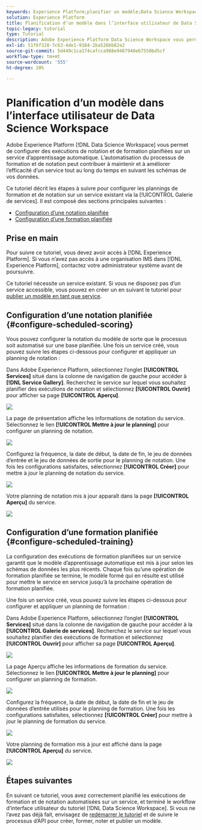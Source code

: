 ```yaml
---
keywords: Experience Platform;planifier un modèle;Data Science Workspace;rubriques les plus consultées;planification de la notation;planification de la formation
solution: Experience Platform
title: Planification d’un modèle dans l’interface utilisateur de Data Science Workspace
topic-legacy: tutorial
type: Tutorial
description: Adobe Experience Platform Data Science Workspace vous permet de configurer des exécutions de notation et de formation planifiées sur un service d’apprentissage automatique. L’automatisation du processus de formation et de notation peut aider à maintenir et à améliorer l’efficacité d’un service avec le temps en suivant les motifs de vos données.
exl-id: 51f6f328-7c63-4de1-9184-2ba526bb82e2
source-git-commit: 5d449c1ca174cafcca988e9487940eb7550bd5cf
workflow-type: tm+mt
source-wordcount: '555'
ht-degree: 20%

---
```


# Planification d’un modèle dans l’interface utilisateur de Data Science Workspace

Adobe Experience Platform [!DNL Data Science Workspace] vous permet de configurer des exécutions de notation et de formation planifiées sur un service d’apprentissage automatique. L’automatisation du processus de formation et de notation peut contribuer à maintenir et à améliorer l’efficacité d’un service tout au long du temps en suivant les schémas de vos données.

Ce tutoriel décrit les étapes à suivre pour configurer les plannings de formation et de notation sur un service existant via la [!UICONTROL Galerie de services]. Il est composé des sections principales suivantes :

- [Configuration d’une notation planifiée](#configure-scheduled-scoring)
- [Configuration d’une formation planifiée](#configure-scheduled-training)

## Prise en main

Pour suivre ce tutoriel, vous devez avoir accès à [!DNL Experience Platform]. Si vous n’avez pas accès à une organisation IMS dans [!DNL Experience Platform], contactez votre administrateur système avant de poursuivre.

Ce tutoriel nécessite un service existant. Si vous ne disposez pas d’un service accessible, vous pouvez en créer un en suivant le tutoriel pour [publier un modèle en tant que service](./publish-model-service-ui.md).

## Configuration d’une notation planifiée {#configure-scheduled-scoring}

Vous pouvez configurer la notation du modèle de sorte que le processus soit automatisé sur une base planifiée. Une fois un service créé, vous pouvez suivre les étapes ci-dessous pour configurer et appliquer un planning de notation :

Dans Adobe Experience Platform, sélectionnez l’onglet **[!UICONTROL Services]** situé dans la colonne de navigation de gauche pour accéder à **[!DNL Service Gallery]**. Recherchez le service sur lequel vous souhaitez planifier des exécutions de notation et sélectionnez **[!UICONTROL Ouvrir]** pour afficher sa page **[!UICONTROL Aperçu]**.

![](../images/models-recipes/schedule/select_service.png)

La page de présentation affiche les informations de notation du service. Sélectionnez le lien **[!UICONTROL Mettre à jour le planning]** pour configurer un planning de notation.

![](../images/models-recipes/schedule/update_scoring.png)

Configurez la fréquence, la date de début, la date de fin, le jeu de données d’entrée et le jeu de données de sortie pour le planning de notation. Une fois les configurations satisfaites, sélectionnez **[!UICONTROL Créer]** pour mettre à jour le planning de notation du service.

![](../images/models-recipes/schedule/set_scoring_schedule.png)

Votre planning de notation mis à jour apparaît dans la page **[!UICONTROL Aperçu]** du service.

![](../images/models-recipes/schedule/scoring_set.png)

## Configuration d’une formation planifiée {#configure-scheduled-training}

La configuration des exécutions de formation planifiées sur un service garantit que le modèle d’apprentissage automatique est mis à jour selon les schémas de données les plus récents. Chaque fois qu’une opération de formation planifiée se termine, le modèle formé qui en résulte est utilisé pour mettre le service en service jusqu’à la prochaine opération de formation planifiée.

Une fois un service créé, vous pouvez suivre les étapes ci-dessous pour configurer et appliquer un planning de formation :

Dans Adobe Experience Platform, sélectionnez l’onglet **[!UICONTROL Services]** situé dans la colonne de navigation de gauche pour accéder à la **[!UICONTROL Galerie de services]**. Recherchez le service sur lequel vous souhaitez planifier des exécutions de formation et sélectionnez **[!UICONTROL Ouvrir]** pour afficher sa page **[!UICONTROL Aperçu]**.

![](../images/models-recipes/schedule/select_service.png)

La page Aperçu affiche les informations de formation du service. Sélectionnez le lien **[!UICONTROL Mettre à jour le planning]** pour configurer un planning de formation.

![](../images/models-recipes/schedule/update_training.png)

Configurez la fréquence, la date de début, la date de fin et le jeu de données d’entrée utilisés pour le planning de formation. Une fois les configurations satisfaites, sélectionnez **[!UICONTROL Créer]** pour mettre à jour le planning de formation du service.

![](../images/models-recipes/schedule/set_training_schedule.png)

Votre planning de formation mis à jour est affiché dans la page **[!UICONTROL Aperçu]** du service.

![](../images/models-recipes/schedule/training_set.png)

## Étapes suivantes

En suivant ce tutoriel, vous avez correctement planifié les exécutions de formation et de notation automatisées sur un service, et terminé le workflow d’interface utilisateur du tutoriel [!DNL Data Science Workspace]. Si vous ne l’avez pas déjà fait, envisagez de [redémarrer le tutoriel](./create-retails-sales-dataset.md) et de suivre le processus d’API pour créer, former, noter et publier un modèle.
